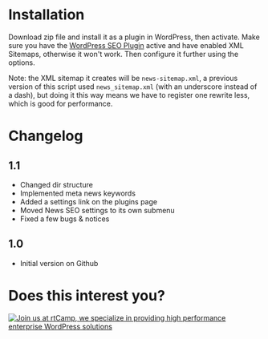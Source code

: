# Installation

Download zip file and install it as a plugin in WordPress, then activate. Make sure you have the [WordPress SEO Plugin](http://yoast.com/wordpress/seo/) active and have enabled XML Sitemaps, otherwise it won't work. Then configure it further using the options.

Note: the XML sitemap it creates will be `news-sitemap.xml`, a previous version of this script used `news_sitemap.xml` (with an underscore instead of a dash), but doing it this way means we have to register one rewrite less, which is good for performance.

# Changelog

## 1.1

* Changed dir structure
* Implemented meta news keywords
* Added a settings link on the plugins page
* Moved News SEO settings to its own submenu
* Fixed a few bugs & notices

## 1.0

* Initial version on Github

# Does this interest you?

<a href="https://rtcamp.com/"><img src="https://rtcamp.com/wp-content/uploads/2019/04/github-banner@2x.png" alt="Join us at rtCamp, we specialize in providing high performance enterprise WordPress solutions"></a>

